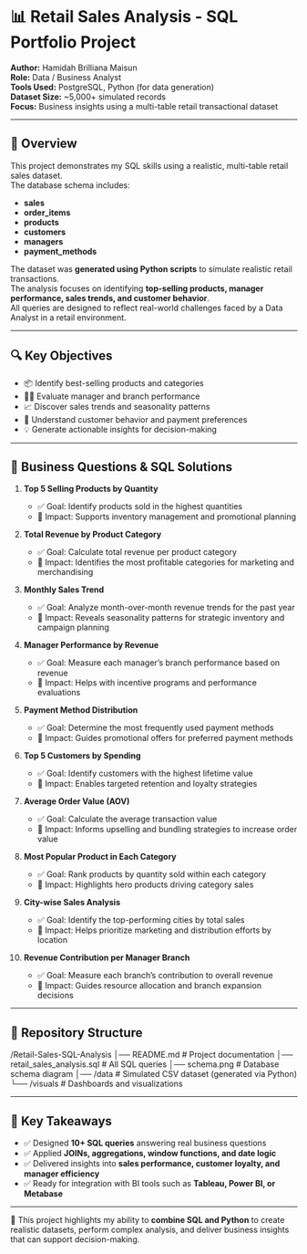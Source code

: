 # 📊 Retail Sales Analysis - SQL Portfolio Project

**Author:** Hamidah Brilliana Maisun  
**Role:** Data / Business Analyst  
**Tools Used:** PostgreSQL, Python (for data generation)  
**Dataset Size:** ~5,000+ simulated records  
**Focus:** Business insights using a multi-table retail transactional dataset  

---

## 📌 Overview
This project demonstrates my SQL skills using a realistic, multi-table retail sales dataset.  
The database schema includes:  
- **sales**  
- **order_items**  
- **products**  
- **customers**  
- **managers**  
- **payment_methods**

The dataset was **generated using Python scripts** to simulate realistic retail transactions.  
The analysis focuses on identifying **top-selling products, manager performance, sales trends, and customer behavior**.  
All queries are designed to reflect real-world challenges faced by a Data Analyst in a retail environment.

---

## 🔍 Key Objectives
- 📦 Identify best-selling products and categories  
- 👨‍💼 Evaluate manager and branch performance  
- 📈 Discover sales trends and seasonality patterns  
- 🛒 Understand customer behavior and payment preferences  
- 💡 Generate actionable insights for decision-making  

---

## 🧠 Business Questions & SQL Solutions

1. **Top 5 Selling Products by Quantity**  
   - ✅ Goal: Identify products sold in the highest quantities  
   - 🧩 Impact: Supports inventory management and promotional planning  

2. **Total Revenue by Product Category**  
   - ✅ Goal: Calculate total revenue per product category  
   - 🧩 Impact: Identifies the most profitable categories for marketing and merchandising  

3. **Monthly Sales Trend**  
   - ✅ Goal: Analyze month-over-month revenue trends for the past year  
   - 🧩 Impact: Reveals seasonality patterns for strategic inventory and campaign planning  

4. **Manager Performance by Revenue**  
   - ✅ Goal: Measure each manager’s branch performance based on revenue  
   - 🧩 Impact: Helps with incentive programs and performance evaluations  

5. **Payment Method Distribution**  
   - ✅ Goal: Determine the most frequently used payment methods  
   - 🧩 Impact: Guides promotional offers for preferred payment methods  

6. **Top 5 Customers by Spending**  
   - ✅ Goal: Identify customers with the highest lifetime value  
   - 🧩 Impact: Enables targeted retention and loyalty strategies  

7. **Average Order Value (AOV)**  
   - ✅ Goal: Calculate the average transaction value  
   - 🧩 Impact: Informs upselling and bundling strategies to increase order value  

8. **Most Popular Product in Each Category**  
   - ✅ Goal: Rank products by quantity sold within each category  
   - 🧩 Impact: Highlights hero products driving category sales  

9. **City-wise Sales Analysis**  
   - ✅ Goal: Identify the top-performing cities by total sales  
   - 🧩 Impact: Helps prioritize marketing and distribution efforts by location  

10. **Revenue Contribution per Manager Branch**  
    - ✅ Goal: Measure each branch’s contribution to overall revenue  
    - 🧩 Impact: Guides resource allocation and branch expansion decisions  

---

## 📂 Repository Structure
/Retail-Sales-SQL-Analysis
│── README.md # Project documentation
│── retail_sales_analysis.sql # All SQL queries
│── schema.png # Database schema diagram
│── /data # Simulated CSV dataset (generated via Python)
└── /visuals # Dashboards and visualizations

---

## 📣 Key Takeaways
- ✅ Designed **10+ SQL queries** answering real business questions  
- ✅ Applied **JOINs, aggregations, window functions, and date logic**  
- ✅ Delivered insights into **sales performance, customer loyalty, and manager efficiency**  
- ✅ Ready for integration with BI tools such as **Tableau, Power BI, or Metabase**  

---

🚀 This project highlights my ability to **combine SQL and Python** to create realistic datasets, perform complex analysis, and deliver business insights that can support decision-making.  
